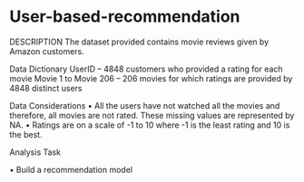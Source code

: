# User-based-recommendation
DESCRIPTION
The dataset provided contains movie reviews given by Amazon customers. 
 
Data Dictionary
UserID – 4848 customers who provided a rating for each movie
Movie 1 to Movie 206 – 206 movies for which ratings are provided by 4848 distinct users
 
Data Considerations
•	All the users have not watched all the movies and therefore, all movies are not rated. These missing values are represented by NA. 
•	Ratings are on a scale of -1 to 10 where -1 is the least rating and 10 is the best.
 
Analysis Task

•	Build a recommendation model
